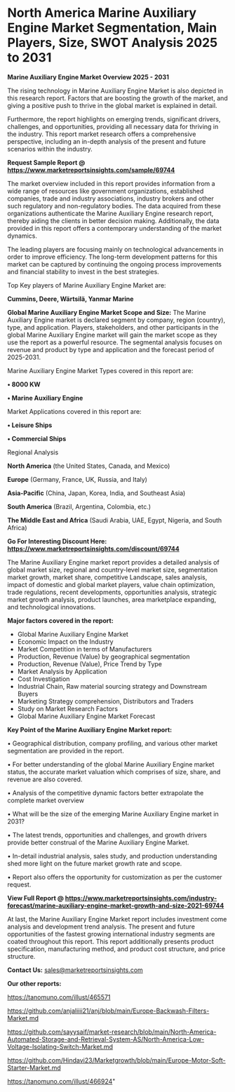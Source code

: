 # North America Marine Auxiliary Engine Market Segmentation, Main Players, Size, SWOT Analysis 2025 to 2031

<Strong> Marine Auxiliary Engine Market Overview 2025 - 2031</strong>

The rising technology in Marine Auxiliary Engine Market is also depicted in this research report. Factors that are boosting the growth of the market, and giving a positive push to thrive in the global market is explained in detail.

Furthermore, the report highlights on emerging trends, significant drivers, challenges, and opportunities, providing all necessary data for thriving in the industry. This report market research offers a comprehensive perspective, including an in-depth analysis of the present and future scenarios within the industry.

<strong>Request Sample Report @ <a href=https://www.marketreportsinsights.com/sample/69744>https://www.marketreportsinsights.com/sample/69744</a></strong>

The market overview included in this report provides information from a wide range of resources like government organizations, established companies, trade and industry associations, industry brokers and other such regulatory and non-regulatory bodies. The data acquired from these organizations authenticate the Marine Auxiliary Engine research report, thereby aiding the clients in better decision making. Additionally, the data provided in this report offers a contemporary understanding of the market dynamics.

The leading players are focusing mainly on technological advancements in order to improve efficiency. The long-term development patterns for this market can be captured by continuing the ongoing process improvements and financial stability to invest in the best strategies.

Top Key players of Marine Auxiliary Engine Market are:

<strong>Cummins, Deere, Wärtsilä, Yanmar Marine</strong>

<strong><b>Global Marine Auxiliary Engine Market Scope and Size:</b></strong>
The Marine Auxiliary Engine market is declared segment by company, region (country), type, and application. Players, stakeholders, and other participants in the global Marine Auxiliary Engine market will gain the market scope as they use the report as a powerful resource. The segmental analysis focuses on revenue and product by type and application and the forecast period of 2025-2031.

Marine Auxiliary Engine Market Types covered in this report are:

<strong>• 8000 KW

• Marine Auxiliary Engine</strong>

Market Applications covered in this report are:

<strong>• Leisure Ships

• Commercial Ships</strong> 

Regional Analysis

<strong>North America</strong> (the United States, Canada, and Mexico)

<strong>Europe</strong> (Germany, France, UK, Russia, and Italy)

<strong>Asia-Pacific</strong> (China, Japan, Korea, India, and Southeast Asia)

<strong>South America</strong> (Brazil, Argentina, Colombia, etc.)

<strong>The Middle East and Africa</strong> (Saudi Arabia, UAE, Egypt, Nigeria, and South Africa)

<strong>Go For Interesting Discount Here: <a href=https://www.marketreportsinsights.com/discount/69744>https://www.marketreportsinsights.com/discount/69744</a></strong>

The Marine Auxiliary Engine market report provides a detailed analysis of global market size, regional and country-level market size, segmentation market growth, market share, competitive Landscape, sales analysis, impact of domestic and global market players, value chain optimization, trade regulations, recent developments, opportunities analysis, strategic market growth analysis, product launches, area marketplace expanding, and technological innovations.

<strong><b>Major factors covered in the report:</b></strong>
<ul>
  <li>Global Marine Auxiliary Engine Market </li>
  <li>Economic Impact on the Industry</li>
  <li>Market Competition in terms of Manufacturers</li>
  <li>Production, Revenue (Value) by geographical segmentation</li>
  <li>Production, Revenue (Value), Price Trend by Type</li>
  <li>Market Analysis by Application</li>
  <li>Cost Investigation</li>
  <li>Industrial Chain, Raw material sourcing strategy and Downstream Buyers</li>
  <li>Marketing Strategy comprehension, Distributors and Traders</li>
  <li>Study on Market Research Factors</li>
  <li>Global Marine Auxiliary Engine Market Forecast</li>
</ul>

<strong><b>Key Point of the Marine Auxiliary Engine Market report:</b></strong>

• Geographical distribution, company profiling, and various other market segmentation are provided in the report.

• For better understanding of the global Marine Auxiliary Engine market status, the accurate market valuation which comprises of size, share, and revenue are also covered.

• Analysis of the competitive dynamic factors better extrapolate the complete market overview

• What will be the size of the emerging Marine Auxiliary Engine market in 2031?

• The latest trends, opportunities and challenges, and growth drivers provide better construal of the Marine Auxiliary Engine Market.

• In-detail industrial analysis, sales study, and production understanding shed more light on the future market growth rate and scope.

• Report also offers the opportunity for customization as per the customer request.

<strong><b>View Full Report @ <a href=https://www.marketreportsinsights.com/industry-forecast/marine-auxiliary-engine-market-growth-and-size-2021-69744>https://www.marketreportsinsights.com/industry-forecast/marine-auxiliary-engine-market-growth-and-size-2021-69744</a></b></strong>


At last, the Marine Auxiliary Engine Market report includes investment come analysis and development trend analysis. The present and future opportunities of the fastest growing international industry segments are coated throughout this report. This report additionally presents product specification, manufacturing method, and product cost structure, and price structure.

<strong>Contact Us:</strong>
sales@marketreportsinsights.com

<strong>Our other reports:</strong>

<a href=https://tanomuno.com/illust/465571>https://tanomuno.com/illust/465571</a>

<a href=https://github.com/anjaliiii21/anj/blob/main/Europe-Backwash-Filters-Market.md>https://github.com/anjaliiii21/anj/blob/main/Europe-Backwash-Filters-Market.md</a>

<a href=https://github.com/sayysaif/market-research/blob/main/North-America-Automated-Storage-and-Retrieval-System-AS/North-America-Low-Voltage-Isolating-Switch-Market.md>https://github.com/sayysaif/market-research/blob/main/North-America-Automated-Storage-and-Retrieval-System-AS/North-America-Low-Voltage-Isolating-Switch-Market.md</a>

<a href=https://github.com/Hindavi23/Marketgrowth/blob/main/Europe-Motor-Soft-Starter-Market.md>https://github.com/Hindavi23/Marketgrowth/blob/main/Europe-Motor-Soft-Starter-Market.md</a>

<a href=https://tanomuno.com/illust/466924>https://tanomuno.com/illust/466924</a>"
